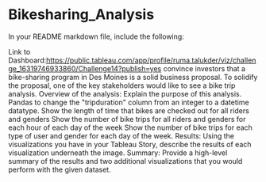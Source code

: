 # Bikesharing_Analysis
In your README markdown file, include the following:

Link to Dashboard:https://public.tableau.com/app/profile/ruma.talukder/viz/challenge_16319746933860/Challenge14?publish=yes
 convince investors that a bike-sharing program in Des Moines is a solid business proposal. To solidify the proposal, one of the key stakeholders would like to see a bike trip analysis.
Overview of the analysis: Explain the purpose of this analysis.
Pandas to change the "tripduration" column from an integer to a datetime datatype.
Show the length of time that bikes are checked out for all riders and genders
Show the number of bike trips for all riders and genders for each hour of each day of the week
Show the number of bike trips for each type of user and gender for each day of the week.
Results: Using the visualizations you have in your Tableau Story, describe the results of each visualization underneath the image.
Summary: Provide a high-level summary of the results and two additional visualizations that you would perform with the given dataset.
